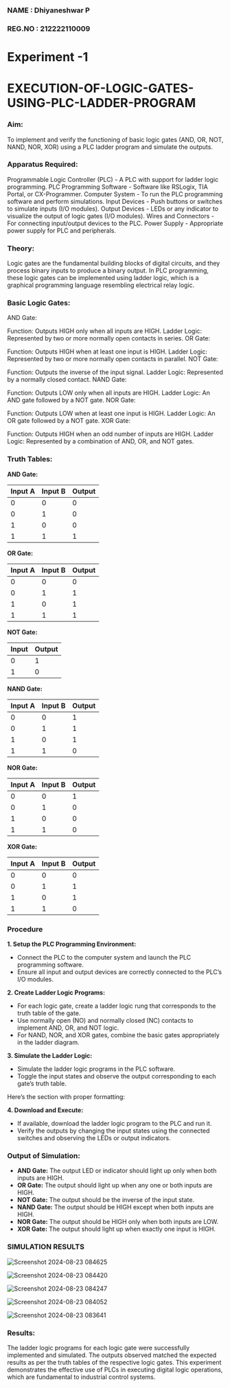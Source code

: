 ### NAME : Dhiyaneshwar P
### REG.NO : 212222110009

# Experiment -1 
# EXECUTION-OF-LOGIC-GATES-USING-PLC-LADDER-PROGRAM


 
### Aim:
To implement and verify the functioning of basic logic gates (AND, OR, NOT, NAND, NOR, XOR) using a PLC ladder program and simulate the outputs.

### Apparatus Required:	
Programmable Logic Controller (PLC) - A PLC with support for ladder logic programming.
PLC Programming Software - Software like RSLogix, TIA Portal, or CX-Programmer.
Computer System - To run the PLC programming software and perform simulations.
Input Devices - Push buttons or switches to simulate inputs (I/O modules).
Output Devices - LEDs or any indicator to visualize the output of logic gates (I/O modules).
Wires and Connectors - For connecting input/output devices to the PLC.
Power Supply - Appropriate power supply for PLC and peripherals.


### Theory:
Logic gates are the fundamental building blocks of digital circuits, and they process binary inputs to produce a binary output. In PLC programming, these logic gates can be implemented using ladder logic, which is a graphical programming language resembling electrical relay logic.

### Basic Logic Gates:
AND Gate:

Function: Outputs HIGH only when all inputs are HIGH.
Ladder Logic: Represented by two or more normally open contacts in series.
OR Gate:

Function: Outputs HIGH when at least one input is HIGH.
Ladder Logic: Represented by two or more normally open contacts in parallel.
NOT Gate:

Function: Outputs the inverse of the input signal.
Ladder Logic: Represented by a normally closed contact.
NAND Gate:

Function: Outputs LOW only when all inputs are HIGH.
Ladder Logic: An AND gate followed by a NOT gate.
NOR Gate:

Function: Outputs LOW when at least one input is HIGH.
Ladder Logic: An OR gate followed by a NOT gate.
XOR Gate:

Function: Outputs HIGH when an odd number of inputs are HIGH.
Ladder Logic: Represented by a combination of AND, OR, and NOT gates.

### Truth Tables:

**AND Gate:**

| Input A | Input B | Output |
|---------|---------|--------|
|   0     |   0     |   0    |
|   0     |   1     |   0    |
|   1     |   0     |   0    |
|   1     |   1     |   1    |

**OR Gate:**

| Input A | Input B | Output |
|---------|---------|--------|
|   0     |   0     |   0    |
|   0     |   1     |   1    |
|   1     |   0     |   1    |
|   1     |   1     |   1    |

**NOT Gate:**

| Input | Output |
|-------|--------|
|   0   |   1    |
|   1   |   0    |

**NAND Gate:**

| Input A | Input B | Output |
|---------|---------|--------|
|   0     |   0     |   1    |
|   0     |   1     |   1    |
|   1     |   0     |   1    |
|   1     |   1     |   0    |

**NOR Gate:**

| Input A | Input B | Output |
|---------|---------|--------|
|   0     |   0     |   1    |
|   0     |   1     |   0    |
|   1     |   0     |   0    |
|   1     |   1     |   0    |

**XOR Gate:**

| Input A | Input B | Output |
|---------|---------|--------|
|   0     |   0     |   0    |
|   0     |   1     |   1    |
|   1     |   0     |   1    |
|   1     |   1     |   0    |

 
### Procedure

**1. Setup the PLC Programming Environment:**
   - Connect the PLC to the computer system and launch the PLC programming software.
   - Ensure all input and output devices are correctly connected to the PLC’s I/O modules.

**2. Create Ladder Logic Programs:**
   - For each logic gate, create a ladder logic rung that corresponds to the truth table of the gate.
   - Use normally open (NO) and normally closed (NC) contacts to implement AND, OR, and NOT logic.
   - For NAND, NOR, and XOR gates, combine the basic gates appropriately in the ladder diagram.

**3. Simulate the Ladder Logic:**
   - Simulate the ladder logic programs in the PLC software.
   - Toggle the input states and observe the output corresponding to each gate’s truth table.

Here’s the section with proper formatting:

**4. Download and Execute:**

- If available, download the ladder logic program to the PLC and run it.
- Verify the outputs by changing the input states using the connected switches and observing the LEDs or output indicators.

### Output of Simulation:
- **AND Gate:** The output LED or indicator should light up only when both inputs are HIGH.
- **OR Gate:** The output should light up when any one or both inputs are HIGH.
- **NOT Gate:** The output should be the inverse of the input state.
- **NAND Gate:** The output should be HIGH except when both inputs are HIGH.
- **NOR Gate:** The output should be HIGH only when both inputs are LOW.
- **XOR Gate:** The output should light up when exactly one input is HIGH.


### SIMULATION RESULTS 

![Screenshot 2024-08-23 084625](https://github.com/user-attachments/assets/d5b6636c-fe10-4c77-9ce8-9d4733dfdd26)

![Screenshot 2024-08-23 084420](https://github.com/user-attachments/assets/9a6f4f2f-688a-4505-9ff1-8120f1d516ff)

![Screenshot 2024-08-23 084247](https://github.com/user-attachments/assets/12b93b2b-aa27-4ef5-aca5-1fbc9afb6589)

![Screenshot 2024-08-23 084052](https://github.com/user-attachments/assets/58df9a50-65a2-4625-ada9-b3be0c76314b)

![Screenshot 2024-08-23 083641](https://github.com/user-attachments/assets/caeff490-c6ea-4a2c-bcb4-4174f8acfceb)



### Results:
The ladder logic programs for each logic gate were successfully implemented and simulated.
The outputs observed matched the expected results as per the truth tables of the respective logic gates.
This experiment demonstrates the effective use of PLCs in executing digital logic operations, which are fundamental to industrial control systems.
